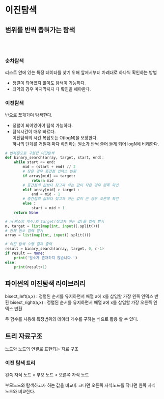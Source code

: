 # 이진탐색

## 범위를 반씩 좁혀가는 탐색
<br><br>  

### 순차탐색
리스트 안에 있는 특정 데이터를 찾기 위해 앞에서부터 차례대로 하나씩 확인하는 방법
- 정렬이 되어있지 않아도 탐색이 가능하다.
- 최악의 경우 마지막까지 다 확인을 해야한다.

### 이진탐색
반으로 쪼개가며 탐색한다.
- 정렬이 되어있어야 탐색 가능하다.
- 탐색시간이 매우 빠르다.  
이진탐색의 시간 복잡도는 O(logN)을 보장한다.  
하나의 단계를 거칠때 마다 확인하는 원소가 반씩 줄어 들게 되어 logN에 비례한다.

```python
# 반복문으로 구현한 이진탐색
def binary_search(array, target, start, end):
    while start <= end:
        mid = (start + end) // 2
        # 찾은 경우 중간점 인덱스 반환
        if array[mid] == target:
            return mid
        # 중간점의 값보다 찾고자 하는 값이 작은 경우 왼쪽 확인
        elif array[mid] > target :
            end = mid - 1
        # 중간점의 값보다 찾고자 하는 값이 큰 경우 오른쪽 확인
        else :
            start = mid + 1
    return None

# n(원소의 개수)와 target(찾고자 하는 값)을 입력 받기
n, target = list(map(int, input().split()))
# 전체 원소 입력 받기
array = list(map(int, input().split()))

# 이진 탐색 수행 결과 출력
result = binary_search(array, target, 0, n-1)
if result == None:
    print('원소가 존재하지 않습니다.')
else:
    print(result+1)
```
## 파이썬의 이진탐색 라이브러리
bisect_left(a,x) : 정렬된 순서를 유지하면서 배열 a에 x를 삽입할 가장 왼쪽 인덱스 반환
bisect_right(a,x) : 정렬된 순서를 유지하면서 배열 a에 x를 삽입할 가장 오른쪽 인덱스 반환

두 함수를 사용해 특정범위의 데이터 개수를 구하는 식으로 활용 할 수 있다.
## 트리 자료구조
노드와 노드의 연결로 표현되는 자료 구조

### 이진 탐색 트리
왼쪽 자식 노드 < 부모 노드 < 오른쪽 자식 노드

부모노드와 탐색하고자 하는 값을 비교후 크다면 오른쪽 자식노드를 작다면 왼쪽 자식 노드와 비교한다.